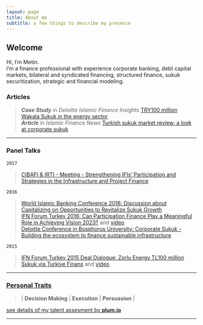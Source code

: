 ```yaml
---
layout: page
title: About me
subtitle: a few things to describe my presence
---
```


## Welcome

Hi, I’m Metin.  
I’m a finance professional with experience corporate banking, debt capital markets, bilateral and syndicated financing, structured finance, sukuk securitization,  strategic and financial modeling.

### Articles

>___Case Study___ in _Deloitte Islamic Finance Insights_ [TRY100 million Wakala Sukuk in the energy sector](/docs/Deloitte_Whitepaper_p21.pdf)  
>___Article___ in _Islamic Finance News_ [Turkish sukuk market review: a look at corporate sukuk](http://islamicfinancenews.com/sites/default/files/supplements/IFN%20Turkey%20Report%202016.pdf)

---

### Panel Talks

`2017`

>[CIBAFI & IRTI - Meeting - Strengthening IFIs’ Participation and Strategies in the Infrastructure and Project Finance](
https://cibafi.org/Files/L1/Content/CI1755-CIBAFI-IRTISpeakersGuide19.3.17.pdf)

`2016`

>[World Islamic Banking Conference 2016: Discussion about Capitalizing on Opportunities to Revitalize Sukuk Growth](https://twitter.com/jinanaltaitoon/status/806071815256834048?s=20)  
>[IFN Forum Turkey 2016: Can Participation Finance Play a Meaningful Role in Achieving Vision 2023?](https://redmoneyevents.com/main/event.asp?IFN=Turkey2016)  and [video](https://www.facebook.com/turkiyefinans/videos/10153743254116436/)  
> [Deloitte Conference in Bosphorus University: Corporate Sukuk - Building the ecosystem to finance sustainable infrastructure](https://twitter.com/TurkiyeFinans/status/712232616540426240?s=20)

`2015`
>[IFN Forum Turkey 2015 Deal Dialogue: Zorlu Energy TL100 million Sukuk via Turkiye Finans](https://redmoneyevents.com/main/framework/assets/2015/conferenceguides/Turkey.pdf) and [video](https://vimeo.com/148875543)

---

### [Personal Traits](https://secure.plum.io/en/p/PgqCnT4yKwiat0x25Xzevw "click to see my talent assesment result by `plum.io`")  

> | __Decision Making__ | __Execution__ | __Persuasion__ |

[see details of my talent assesment by __plum.io__](https://secure.plum.io/en/p/PgqCnT4yKwiat0x25Xzevw)

---
